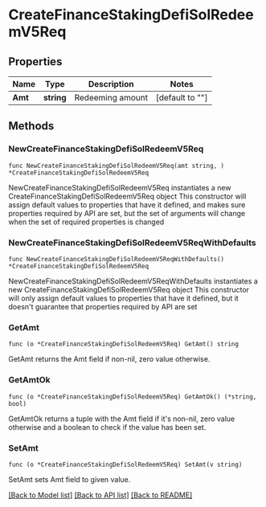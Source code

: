 # CreateFinanceStakingDefiSolRedeemV5Req

## Properties

Name | Type | Description | Notes
------------ | ------------- | ------------- | -------------
**Amt** | **string** | Redeeming amount | [default to ""]

## Methods

### NewCreateFinanceStakingDefiSolRedeemV5Req

`func NewCreateFinanceStakingDefiSolRedeemV5Req(amt string, ) *CreateFinanceStakingDefiSolRedeemV5Req`

NewCreateFinanceStakingDefiSolRedeemV5Req instantiates a new CreateFinanceStakingDefiSolRedeemV5Req object
This constructor will assign default values to properties that have it defined,
and makes sure properties required by API are set, but the set of arguments
will change when the set of required properties is changed

### NewCreateFinanceStakingDefiSolRedeemV5ReqWithDefaults

`func NewCreateFinanceStakingDefiSolRedeemV5ReqWithDefaults() *CreateFinanceStakingDefiSolRedeemV5Req`

NewCreateFinanceStakingDefiSolRedeemV5ReqWithDefaults instantiates a new CreateFinanceStakingDefiSolRedeemV5Req object
This constructor will only assign default values to properties that have it defined,
but it doesn't guarantee that properties required by API are set

### GetAmt

`func (o *CreateFinanceStakingDefiSolRedeemV5Req) GetAmt() string`

GetAmt returns the Amt field if non-nil, zero value otherwise.

### GetAmtOk

`func (o *CreateFinanceStakingDefiSolRedeemV5Req) GetAmtOk() (*string, bool)`

GetAmtOk returns a tuple with the Amt field if it's non-nil, zero value otherwise
and a boolean to check if the value has been set.

### SetAmt

`func (o *CreateFinanceStakingDefiSolRedeemV5Req) SetAmt(v string)`

SetAmt sets Amt field to given value.



[[Back to Model list]](../README.md#documentation-for-models) [[Back to API list]](../README.md#documentation-for-api-endpoints) [[Back to README]](../README.md)


